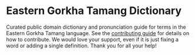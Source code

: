 
# Eastern Gorkha Tamang Dictionary

Curated public domain dictionary and pronunciation guide for terms in the Eastern Gorkha Tamang language. See the [contributing guide](https://github.com/drumworkteam/term/blob/make/.github/contributing.md) for details on how to contribute. We would love your support, even if it is just fixing a word or adding a single definition. Thank you for all your help!